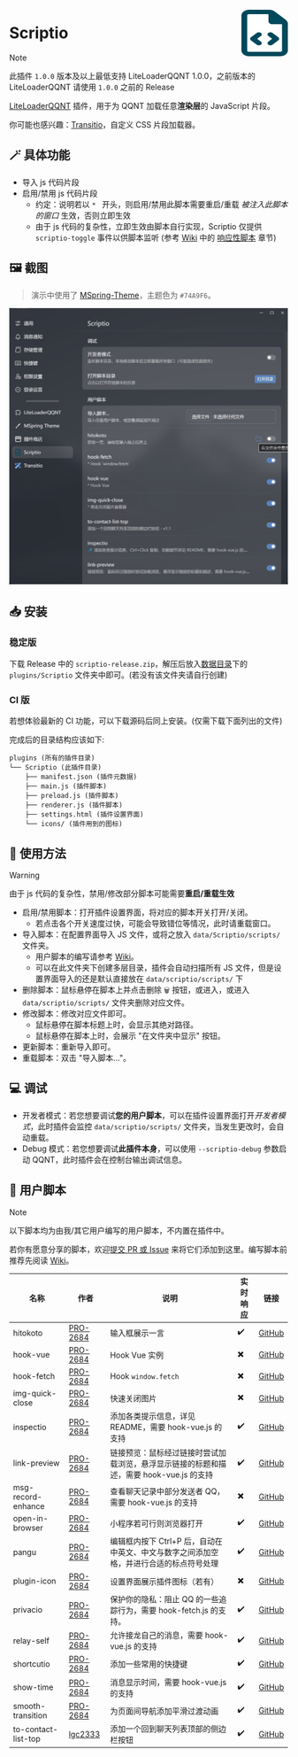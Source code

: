 <img src="./icons/icon.svg" align="right" style="width: 6em; height: 6em;"></img>

# Scriptio

> [!NOTE]
> 此插件 `1.0.0` 版本及以上最低支持 LiteLoaderQQNT 1.0.0，之前版本的 LiteLoaderQQNT 请使用 `1.0.0` 之前的 Release

[LiteLoaderQQNT](https://github.com/mo-jinran/LiteLoaderQQNT) 插件，用于为 QQNT 加载任意**渲染层**的 JavaScript 片段。

你可能也感兴趣：[Transitio](https://github.com/PRO-2684/transitio)，自定义 CSS 片段加载器。

## 🪄 具体功能

- 导入 js 代码片段
- 启用/禁用 js 代码片段
    - 约定：说明若以 `* ` 开头，则启用/禁用此脚本需要重启/重载 *被注入此脚本的窗口* 生效，否则立即生效
    - 由于 js 代码的复杂性，立即生效由脚本自行实现，Scriptio 仅提供 `scriptio-toggle` 事件以供脚本监听 (参考 [Wiki](https://github.com/PRO-2684/Scriptio/wiki) 中的 [响应性脚本](https://github.com/PRO-2684/Scriptio/wiki/%E7%94%A8%E6%88%B7%E8%84%9A%E6%9C%AC%E5%BC%80%E5%8F%91#%E5%93%8D%E5%BA%94%E6%80%A7%E8%84%9A%E6%9C%AC) 章节)

## 🖼️ 截图

> 演示中使用了 [MSpring-Theme](https://github.com/MUKAPP/LiteLoaderQQNT-MSpring-Theme)，主题色为 `#74A9F6`。

![Scriptio](./attachments/settings.jpg)

## 📥 安装
### 稳定版

下载 Release 中的 `scriptio-release.zip`，解压后放入[数据目录](https://github.com/mo-jinran/LiteLoaderQQNT-Plugin-Template/wiki/1.%E4%BA%86%E8%A7%A3%E6%95%B0%E6%8D%AE%E7%9B%AE%E5%BD%95%E7%BB%93%E6%9E%84#liteloader%E7%9A%84%E6%95%B0%E6%8D%AE%E7%9B%AE%E5%BD%95)下的 `plugins/Scriptio` 文件夹中即可。(若没有该文件夹请自行创建)

### CI 版

若想体验最新的 CI 功能，可以下载源码后同上安装。(仅需下载下面列出的文件)

完成后的目录结构应该如下:

```
plugins (所有的插件目录)
└── Scriptio (此插件目录)
    ├── manifest.json (插件元数据)
    ├── main.js (插件脚本)
    ├── preload.js (插件脚本)
    ├── renderer.js (插件脚本)
    ├── settings.html (插件设置界面)
    └── icons/ (插件用到的图标)
```

## 🤔 使用方法

> [!WARNING]
> 由于 js 代码的复杂性，禁用/修改部分脚本可能需要**重启/重载生效**

- 启用/禁用脚本：打开插件设置界面，将对应的脚本开关打开/关闭。
    - 若点击各个开关速度过快，可能会导致错位等情况，此时请重载窗口。
- 导入脚本：在配置界面导入 JS 文件，或将之放入 `data/Scriptio/scripts/` 文件夹。
    - 用户脚本的编写请参考 [Wiki](https://github.com/PRO-2684/Scriptio/wiki)。
    - 可以在此文件夹下创建多层目录，插件会自动扫描所有 JS 文件，但是设置界面导入的还是默认直接放在 `data/scriptio/scripts/` 下
- 删除脚本：鼠标悬停在脚本上并点击删除 `🗑️` 按钮，或进入，或进入 `data/scriptio/scripts/` 文件夹删除对应文件。
- 修改脚本：修改对应文件即可。
    - 鼠标悬停在脚本标题上时，会显示其绝对路径。
    - 鼠标悬停在脚本上时，会展示 "在文件夹中显示" 按钮。
- 更新脚本：重新导入即可。
- 重载脚本：双击 "导入脚本..."。

## 💻 调试

- 开发者模式：若您想要调试**您的用户脚本**，可以在插件设置界面打开*开发者模式*，此时插件会监控 `data/scriptio/scripts/` 文件夹，当发生更改时，会自动重载。
- Debug 模式：若您想要调试**此插件本身**，可以使用 `--scriptio-debug` 参数启动 QQNT，此时插件会在控制台输出调试信息。

## 📜 用户脚本

> [!NOTE]
> 以下脚本均为由我/其它用户编写的用户脚本，不内置在插件中。
>
> 若你有愿意分享的脚本，欢迎[提交 PR 或 Issue](https://github.com/PRO-2684/Scriptio/issues/1) 来将它们添加到这里。编写脚本前推荐先阅读 [Wiki](https://github.com/PRO-2684/Scriptio/wiki)。

| 名称 | 作者 | 说明 | 实时响应 | 链接 |
| --- | --- | --- | --- | --- |
| hitokoto | [PRO-2684](https://github.com/PRO-2684) | 输入框展示一言 | ✔️ | [GitHub](https://github.com/PRO-2684/Scriptio-user-scripts/#hitokoto) |
| hook-vue | [PRO-2684](https://github.com/PRO-2684) | Hook Vue 实例 | ✖️ | [GitHub](https://github.com/PRO-2684/Scriptio-user-scripts/#hook-vue) |
| hook-fetch | [PRO-2684](https://github.com/PRO-2684) | Hook `window.fetch` | ✖️ | [GitHub](https://github.com/PRO-2684/Scriptio-user-scripts/#hook-fetch) |
| img-quick-close | [PRO-2684](https://github.com/PRO-2684) | 快速关闭图片 | ✖️ | [GitHub](https://github.com/PRO-2684/Scriptio-user-scripts/#img-quick-close) |
| inspectio | [PRO-2684](https://github.com/PRO-2684) | 添加各类提示信息，详见 README，需要 hook-vue.js 的支持 | ✔️ | [GitHub](https://github.com/PRO-2684/Scriptio-user-scripts/#inspectio) |
| link-preview | [PRO-2684](https://github.com/PRO-2684) | 链接预览：鼠标经过链接时尝试加载浏览，悬浮显示链接的标题和描述，需要 hook-vue.js 的支持 | ✔️ | [GitHub](https://github.com/PRO-2684/Scriptio-user-scripts/#link-preview) |
| msg-record-enhance | [PRO-2684](https://github.com/PRO-2684) | 查看聊天记录中部分发送者 QQ，需要 hook-vue.js 的支持 | ✖️ | [GitHub](https://github.com/PRO-2684/Scriptio-user-scripts/#msg-record-enhance) |
| open-in-browser | [PRO-2684](https://github.com/PRO-2684) | 小程序若可行则浏览器打开 | ✔️ | [GitHub](https://github.com/PRO-2684/Scriptio-user-scripts/#open-in-browser) |
| pangu | [PRO-2684](https://github.com/PRO-2684) | 编辑框内按下 Ctrl+P 后，自动在中英文、中文与数字之间添加空格，并进行合适的标点符号处理 | ✔️ | [GitHub](https://github.com/PRO-2684/Scriptio-user-scripts/#pangu) |
| plugin-icon | [PRO-2684](https://github.com/PRO-2684) | 设置界面展示插件图标（若有） | ✖️ | [GitHub](https://github.com/PRO-2684/Scriptio-user-scripts/#plugin-icon) |
| privacio | [PRO-2684](https://github.com/PRO-2684) | 保护你的隐私：阻止 QQ 的一些追踪行为，需要 hook-fetch.js 的支持。 | ✔️ | [GitHub](https://github.com/PRO-2684/Scriptio-user-scripts/#privacio) |
| relay-self | [PRO-2684](https://github.com/PRO-2684) | 允许接龙自己的消息，需要 hook-vue.js 的支持 | ✔️ | [GitHub](https://github.com/PRO-2684/Scriptio-user-scripts/#relay-self) |
| shortcutio | [PRO-2684](https://github.com/PRO-2684) | 添加一些常用的快捷键 | ✔️ | [GitHub](https://github.com/PRO-2684/Scriptio-user-scripts/#shortcutio) |
| show-time | [PRO-2684](https://github.com/PRO-2684) | 消息显示时间，需要 hook-vue.js 的支持 | ✔️ | [GitHub](https://github.com/PRO-2684/Scriptio-user-scripts/#show-time) |
| smooth-transition | [PRO-2684](https://github.com/PRO-2684) | 为页面间导航添加平滑过渡动画 | ✔️ | [GitHub](https://github.com/PRO-2684/Scriptio-user-scripts/#smooth-transition) |
| to-contact-list-top | [lgc2333](https://github.com/lgc2333) | 添加一个回到聊天列表顶部的侧边栏按钮 | ✔️ | [GitHub](https://github.com/lgc2333/ScriptioScripts/tree/main/to-contact-list-top#tocontactlisttop) |
